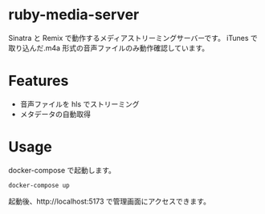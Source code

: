 # ruby-media-server

Sinatra と Remix で動作するメディアストリーミングサーバーです。
iTunes で取り込んだ.m4a 形式の音声ファイルのみ動作確認しています。

# Features

- 音声ファイルを hls でストリーミング
- メタデータの自動取得

# Usage

docker-compose で起動します。

```
docker-compose up
```

起動後、http://localhost:5173 で管理画面にアクセスできます。
